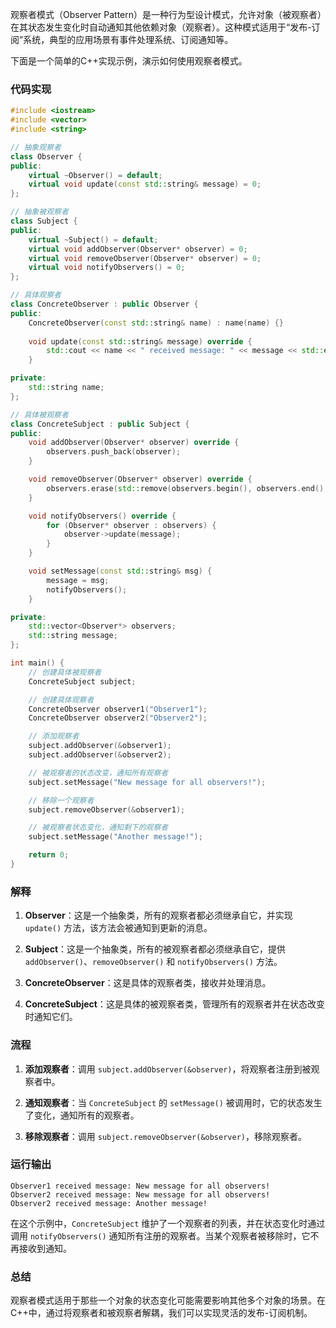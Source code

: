 观察者模式（Observer Pattern）是一种行为型设计模式，允许对象（被观察者）在其状态发生变化时自动通知其他依赖对象（观察者）。这种模式适用于“发布-订阅”系统，典型的应用场景有事件处理系统、订阅通知等。

下面是一个简单的C++实现示例，演示如何使用观察者模式。

### 代码实现

```cpp
#include <iostream>
#include <vector>
#include <string>

// 抽象观察者
class Observer {
public:
    virtual ~Observer() = default;
    virtual void update(const std::string& message) = 0;
};

// 抽象被观察者
class Subject {
public:
    virtual ~Subject() = default;
    virtual void addObserver(Observer* observer) = 0;
    virtual void removeObserver(Observer* observer) = 0;
    virtual void notifyObservers() = 0;
};

// 具体观察者
class ConcreteObserver : public Observer {
public:
    ConcreteObserver(const std::string& name) : name(name) {}
    
    void update(const std::string& message) override {
        std::cout << name << " received message: " << message << std::endl;
    }

private:
    std::string name;
};

// 具体被观察者
class ConcreteSubject : public Subject {
public:
    void addObserver(Observer* observer) override {
        observers.push_back(observer);
    }

    void removeObserver(Observer* observer) override {
        observers.erase(std::remove(observers.begin(), observers.end(), observer), observers.end());
    }

    void notifyObservers() override {
        for (Observer* observer : observers) {
            observer->update(message);
        }
    }

    void setMessage(const std::string& msg) {
        message = msg;
        notifyObservers();
    }

private:
    std::vector<Observer*> observers;
    std::string message;
};

int main() {
    // 创建具体被观察者
    ConcreteSubject subject;

    // 创建具体观察者
    ConcreteObserver observer1("Observer1");
    ConcreteObserver observer2("Observer2");

    // 添加观察者
    subject.addObserver(&observer1);
    subject.addObserver(&observer2);

    // 被观察者的状态改变，通知所有观察者
    subject.setMessage("New message for all observers!");

    // 移除一个观察者
    subject.removeObserver(&observer1);

    // 被观察者状态变化，通知剩下的观察者
    subject.setMessage("Another message!");

    return 0;
}
```

### 解释

1. **Observer**：这是一个抽象类，所有的观察者都必须继承自它，并实现 `update()` 方法，该方法会被通知到更新的消息。

2. **Subject**：这是一个抽象类，所有的被观察者都必须继承自它，提供 `addObserver()`、`removeObserver()` 和 `notifyObservers()` 方法。

3. **ConcreteObserver**：这是具体的观察者类，接收并处理消息。

4. **ConcreteSubject**：这是具体的被观察者类，管理所有的观察者并在状态改变时通知它们。

### 流程

1. **添加观察者**：调用 `subject.addObserver(&observer)`，将观察者注册到被观察者中。

2. **通知观察者**：当 `ConcreteSubject` 的 `setMessage()` 被调用时，它的状态发生了变化，通知所有的观察者。

3. **移除观察者**：调用 `subject.removeObserver(&observer)`，移除观察者。

### 运行输出

```
Observer1 received message: New message for all observers!
Observer2 received message: New message for all observers!
Observer2 received message: Another message!
```

在这个示例中，`ConcreteSubject` 维护了一个观察者的列表，并在状态变化时通过调用 `notifyObservers()` 通知所有注册的观察者。当某个观察者被移除时，它不再接收到通知。

### 总结

观察者模式适用于那些一个对象的状态变化可能需要影响其他多个对象的场景。在C++中，通过将观察者和被观察者解耦，我们可以实现灵活的发布-订阅机制。
